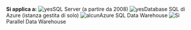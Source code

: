<Token>**Si applica a:** ![yes](media/yes.png)SQL Server (a partire da 2008) ![yes](media/yes.png)Database SQL di Azure (istanza gestita di solo) ![alcun](media/no.png)Azure SQL Data Warehouse ![ Sì](media/yes.png)Parallel Data Warehouse </Token>